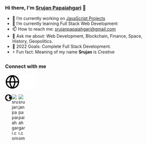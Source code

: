### Hi there, I'm [Srujan Papaiahgari](https://srujanpapaiahgari.com) 👋

- 🔭 I’m currently working on [JavaScript Projects](https://srujanpapaiahgari.com/projects)
- 🌱 I’m currently learning Full Stack Web Development
- 📫 How to reach me: srujanpapaiahgari@gmail.com
- 💬 Ask me about: Web Development, Blockchain, Finance, Space, History, Geopolitics.
- 🥅 2022 Goals: Complete Full Stack Development.
- ⚡ Fun fact: Meaning of my name **Srujan** is *Creative*
<!--
**srujanpapaiah/srujanpapaiah** is a ✨ _special_ ✨ repository because its `README.md` (this file) appears on your GitHub profile.

Here are some ideas to get you started:

- 🔭 I’m currently working on ...
- 🌱 I’m currently learning ...
- 👯 I’m looking to collaborate on ...
- 🤔 I’m looking for help with ...
- 💬 Ask me about ...
- 📫 How to reach me: ...
- 😄 Pronouns: ...
- ⚡ Fun fact: ...
-->

### Connect with me

[![website](https://github.com/codeSTACKr/codeSTACKr/blob/master/img/globe-light.svg)](https://srujanpapaiahgari.com#gh-light-mode-only)
[![website](https://github.com/codeSTACKr/codeSTACKr/blob/master/img/globe-dark.svg)](https://srujanpapaiahgari.com#gh-dark-mode-only)
&nbsp;&nbsp;

[<img align="left" alt="srujanpapaiahgari.com" width="22px" src="https://raw.githubusercontent.com/iconic/open-iconic/master/svg/globe.svg" />](https://srujanpapaiahgari.com)
[<img align="left" alt="srujanpapaiahgari.com" width="22px" src="https://cdn.jsdelivr.net/npm/simple-icons@v3/icons/twitter.svg" />](https://twitter.com/srujanpapaiah)
[<img align="left" alt="srujanpapaiahgari.com" width="22px" src="https://cdn.jsdelivr.net/npm/simple-icons@v3/icons/Linkedin.svg" />](https://linkedin.com/in/srujanpapaiahgari)

<br />

